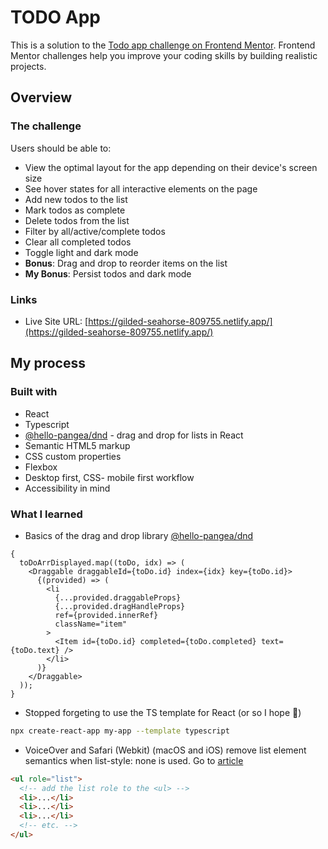 # TODO App

This is a solution to the [Todo app challenge on Frontend Mentor](https://www.frontendmentor.io/challenges/todo-app-Su1_KokOW). Frontend Mentor challenges help you improve your coding skills by building realistic projects.

## Overview

### The challenge

Users should be able to:

- View the optimal layout for the app depending on their device's screen size
- See hover states for all interactive elements on the page
- Add new todos to the list
- Mark todos as complete
- Delete todos from the list
- Filter by all/active/complete todos
- Clear all completed todos
- Toggle light and dark mode
- **Bonus**: Drag and drop to reorder items on the list
- **My Bonus**: Persist todos and dark mode

### Links

- Live Site URL: [https://gilded-seahorse-809755.netlify.app/](https://gilded-seahorse-809755.netlify.app/)

## My process

### Built with

- React
- Typescript
- [@hello-pangea/dnd](https://github.com/hello-pangea/dnd) - drag and drop for lists in React
- Semantic HTML5 markup
- CSS custom properties
- Flexbox
- Desktop first, CSS- mobile first workflow
- Accessibility in mind

### What I learned

- Basics of the drag and drop library [@hello-pangea/dnd](https://github.com/hello-pangea/dnd)

```tsx
{
  toDoArrDisplayed.map((toDo, idx) => (
    <Draggable draggableId={toDo.id} index={idx} key={toDo.id}>
      {(provided) => (
        <li
          {...provided.draggableProps}
          {...provided.dragHandleProps}
          ref={provided.innerRef}
          className="item"
        >
          <Item id={toDo.id} completed={toDo.completed} text={toDo.text} />
        </li>
      )}
    </Draggable>
  ));
}
```

- Stopped forgeting to use the TS template for React (or so I hope 🥺)

```bash
npx create-react-app my-app --template typescript
```

- VoiceOver and Safari (Webkit) (macOS and iOS) remove list element semantics when list-style: none is used. Go to [article](https://www.scottohara.me/blog/2019/01/12/lists-and-safari.html)

```html
<ul role="list">
  <!-- add the list role to the <ul> -->
  <li>...</li>
  <li>...</li>
  <li>...</li>
  <!-- etc. -->
</ul>
```
